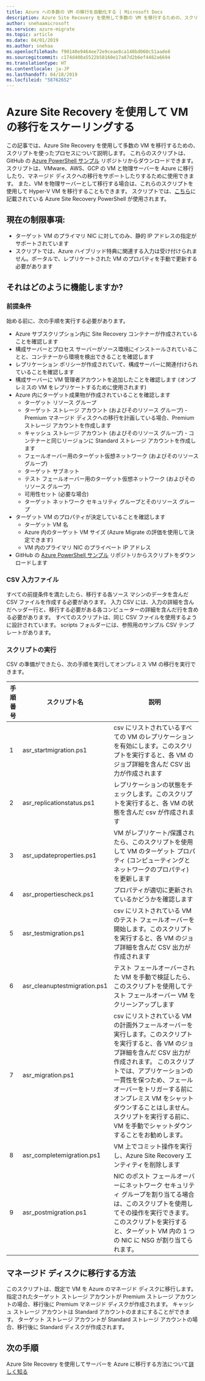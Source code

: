 ```yaml
---
title: Azure への多数の VM の移行を自動化する | Microsoft Docs
description: Azure Site Recovery を使用して多数の VM を移行するための、スクリプトの使用方法について説明します
author: snehaamicrosoft
ms.service: azure-migrate
ms.topic: article
ms.date: 04/01/2019
ms.author: snehaa
ms.openlocfilehash: f90140e9464ee72e9ceae8ca140bd060c51aade8
ms.sourcegitcommit: c174d408a5522b58160e17a87d2b6ef4482a6694
ms.translationtype: HT
ms.contentlocale: ja-JP
ms.lasthandoff: 04/18/2019
ms.locfileid: "58762652"
---
```

# <a name="scale-migration-of-vms-using-azure-site-recovery"></a>Azure Site Recovery を使用して VM の移行をスケーリングする

この記事では、Azure Site Recovery を使用して多数の VM を移行するための、スクリプトを使ったプロセスについて説明します。 これらのスクリプトは、GitHub の [Azure PowerShell サンプル](https://github.com/Azure/azure-docs-powershell-samples/tree/master/azure-migrate/migrate-at-scale-with-site-recovery) リポジトリからダウンロードできます。 スクリプトは、VMware、AWS、GCP の VM と物理サーバーを Azure に移行したり、マネージド ディスクへの移行をサポートしたりするために使用できます。 また、VM を物理サーバーとして移行する場合は、これらのスクリプトを使用して Hyper-V VM を移行することもできます。 スクリプトでは、[こちら](https://docs.microsoft.com/azure/site-recovery/vmware-azure-disaster-recovery-powershell)に記載されている Azure Site Recovery PowerShell が使用されます。

## <a name="current-limitations"></a>現在の制限事項:
- ターゲット VM のプライマリ NIC に対してのみ、静的 IP アドレスの指定がサポートされています
- スクリプトでは、Azure ハイブリッド特典に関連する入力は受け付けられません。ポータルで、レプリケートされた VM のプロパティを手動で更新する必要があります

## <a name="how-does-it-work"></a>それはどのように機能しますか?

### <a name="prerequisites"></a>前提条件
始める前に、次の手順を実行する必要があります。
- Azure サブスクリプション内に Site Recovery コンテナーが作成されていることを確認します
- 構成サーバーとプロセス サーバーがソース環境にインストールされていることと、コンテナーから環境を検出できることを確認します
- レプリケーション ポリシーが作成されていて、構成サーバーに関連付けられていることを確認します
- 構成サーバーに VM 管理者アカウントを追加したことを確認します (オンプレミスの VM をレプリケートするために使用されます)
- Azure 内にターゲット成果物が作成されていることを確認します
    - ターゲット リソース グループ
    - ターゲット ストレージ アカウント (およびそのリソース グループ) - Premium マネージド ディスクへの移行を計画している場合、Premium ストレージ アカウントを作成します
    - キャッシュ ストレージ アカウント (およびそのリソース グループ) - コンテナーと同じリージョンに Standard ストレージ アカウントを作成します
    - フェールオーバー用のターゲット仮想ネットワーク (およびそのリソース グループ)
    - ターゲット サブネット
    - テスト フェールオーバー用のターゲット仮想ネットワーク (およびそのリソース グループ)
    - 可用性セット (必要な場合)
    - ターゲット ネットワーク セキュリティ グループとそのリソース グループ
- ターゲット VM のプロパティが決定していることを確認します
    - ターゲット VM 名
    - Azure 内のターゲット VM サイズ (Azure Migrate の評価を使用して決定できます)
    - VM 内のプライマリ NIC のプライベート IP アドレス
- GitHub の [Azure PowerShell サンプル](https://github.com/Azure/azure-docs-powershell-samples/tree/master/azure-migrate/migrate-at-scale-with-site-recovery) リポジトリからスクリプトをダウンロードします

### <a name="csv-input-file"></a>CSV 入力ファイル
すべての前提条件を満たしたら、移行する各ソース マシンのデータを含んだ CSV ファイルを作成する必要があります。 入力 CSV には、入力の詳細を含んだヘッダー行と、移行する必要がある各コンピューターの詳細を含んだ行を含める必要があります。 すべてのスクリプトは、同じ CSV ファイルを使用するように設計されています。 scripts フォルダーには、参照用のサンプル CSV テンプレートがあります。

### <a name="script-execution"></a>スクリプトの実行
CSV の準備ができたら、次の手順を実行してオンプレミス VM の移行を実行できます。

**手順番号** | **スクリプト名** | **説明**
--- | --- | ---
1 | asr_startmigration.ps1 | csv にリストされているすべての VM のレプリケーションを有効にします。このスクリプトを実行すると、各 VM のジョブ詳細を含んだ CSV 出力が作成されます
2 | asr_replicationstatus.ps1 | レプリケーションの状態をチェックします。このスクリプトを実行すると、各 VM の状態を含んだ csv が作成されます
3 | asr_updateproperties.ps1 | VM がレプリケート/保護されたら、このスクリプトを使用して VM のターゲット プロパティ (コンピューティングとネットワークのプロパティ) を更新します
4 | asr_propertiescheck.ps1 | プロパティが適切に更新されているかどうかを確認します
5 | asr_testmigration.ps1 |  csv にリストされている VM のテスト フェールオーバーを開始します。このスクリプトを実行すると、各 VM のジョブ詳細を含んだ CSV 出力が作成されます
6 | asr_cleanuptestmigration.ps1 | テスト フェールオーバーされた VM を手動で検証したら、このスクリプトを使用してテスト フェールオーバー VM をクリーンアップします
7 | asr_migration.ps1 | csv にリストされている VM の計画外フェールオーバーを実行します。このスクリプトを実行すると、各 VM のジョブ詳細を含んだ CSV 出力が作成されます。 このスクリプトでは、アプリケーションの一貫性を保つため、フェールオーバーをトリガーする前にオンプレミス VM をシャットダウンすることはしません。スクリプトを実行する前に、VM を手動でシャットダウンすることをお勧めします。
8 | asr_completemigration.ps1 | VM 上でコミット操作を実行し、Azure Site Recovery エンティティを削除します
9 | asr_postmigration.ps1 | NIC のポスト フェールオーバーにネットワーク セキュリティ グループを割り当てる場合は、このスクリプトを使用してその操作を実行できます。 このスクリプトを実行すると、ターゲット VM 内の 1 つの NIC に NSG が割り当てられます。

## <a name="how-to-migrate-to-managed-disks"></a>マネージド ディスクに移行する方法
このスクリプトは、既定で VM を Azure のマネージド ディスクに移行します。 指定されたターゲット ストレージ アカウントが Premium ストレージ アカウントの場合、移行後に Premium マネージド ディスクが作成されます。 キャッシュ ストレージ アカウントは Standard アカウントのままにすることができます。 ターゲット ストレージ アカウントが Standard ストレージ アカウントの場合、移行後に Standard ディスクが作成されます。 

## <a name="next-steps"></a>次の手順

Azure Site Recovery を使用してサーバーを Azure に移行する方法について[詳しく知る](https://docs.microsoft.com/azure/site-recovery/migrate-tutorial-on-premises-azure)

